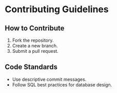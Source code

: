 # Contributing Guidelines

## How to Contribute
1. Fork the repository.
2. Create a new branch. 
3. Submit a pull request.

## Code Standards
- Use descriptive commit messages.
- Follow SQL best practices for database design.
